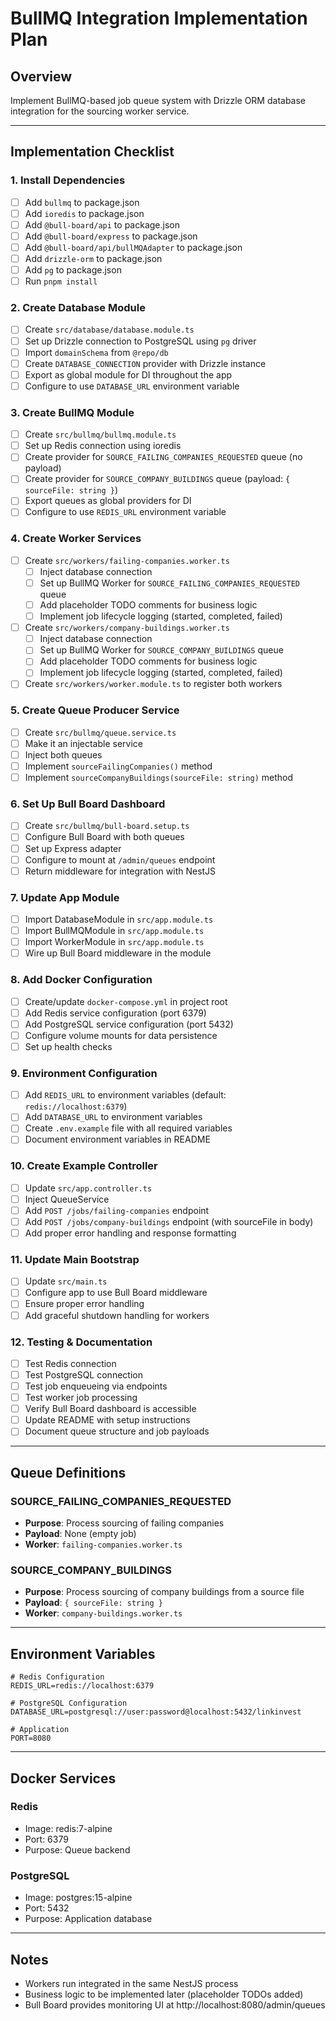 # BullMQ Integration Implementation Plan

## Overview
Implement BullMQ-based job queue system with Drizzle ORM database integration for the sourcing worker service.

---

## Implementation Checklist

### 1. Install Dependencies
- [ ] Add `bullmq` to package.json
- [ ] Add `ioredis` to package.json
- [ ] Add `@bull-board/api` to package.json
- [ ] Add `@bull-board/express` to package.json
- [ ] Add `@bull-board/api/bullMQAdapter` to package.json
- [ ] Add `drizzle-orm` to package.json
- [ ] Add `pg` to package.json
- [ ] Run `pnpm install`

### 2. Create Database Module
- [ ] Create `src/database/database.module.ts`
- [ ] Set up Drizzle connection to PostgreSQL using `pg` driver
- [ ] Import `domainSchema` from `@repo/db`
- [ ] Create `DATABASE_CONNECTION` provider with Drizzle instance
- [ ] Export as global module for DI throughout the app
- [ ] Configure to use `DATABASE_URL` environment variable

### 3. Create BullMQ Module
- [ ] Create `src/bullmq/bullmq.module.ts`
- [ ] Set up Redis connection using ioredis
- [ ] Create provider for `SOURCE_FAILING_COMPANIES_REQUESTED` queue (no payload)
- [ ] Create provider for `SOURCE_COMPANY_BUILDINGS` queue (payload: `{ sourceFile: string }`)
- [ ] Export queues as global providers for DI
- [ ] Configure to use `REDIS_URL` environment variable

### 4. Create Worker Services
- [ ] Create `src/workers/failing-companies.worker.ts`
  - [ ] Inject database connection
  - [ ] Set up BullMQ Worker for `SOURCE_FAILING_COMPANIES_REQUESTED` queue
  - [ ] Add placeholder TODO comments for business logic
  - [ ] Implement job lifecycle logging (started, completed, failed)
- [ ] Create `src/workers/company-buildings.worker.ts`
  - [ ] Inject database connection
  - [ ] Set up BullMQ Worker for `SOURCE_COMPANY_BUILDINGS` queue
  - [ ] Add placeholder TODO comments for business logic
  - [ ] Implement job lifecycle logging (started, completed, failed)
- [ ] Create `src/workers/worker.module.ts` to register both workers

### 5. Create Queue Producer Service
- [ ] Create `src/bullmq/queue.service.ts`
- [ ] Make it an injectable service
- [ ] Inject both queues
- [ ] Implement `sourceFailingCompanies()` method
- [ ] Implement `sourceCompanyBuildings(sourceFile: string)` method

### 6. Set Up Bull Board Dashboard
- [ ] Create `src/bullmq/bull-board.setup.ts`
- [ ] Configure Bull Board with both queues
- [ ] Set up Express adapter
- [ ] Configure to mount at `/admin/queues` endpoint
- [ ] Return middleware for integration with NestJS

### 7. Update App Module
- [ ] Import DatabaseModule in `src/app.module.ts`
- [ ] Import BullMQModule in `src/app.module.ts`
- [ ] Import WorkerModule in `src/app.module.ts`
- [ ] Wire up Bull Board middleware in the module

### 8. Add Docker Configuration
- [ ] Create/update `docker-compose.yml` in project root
- [ ] Add Redis service configuration (port 6379)
- [ ] Add PostgreSQL service configuration (port 5432)
- [ ] Configure volume mounts for data persistence
- [ ] Set up health checks

### 9. Environment Configuration
- [ ] Add `REDIS_URL` to environment variables (default: `redis://localhost:6379`)
- [ ] Add `DATABASE_URL` to environment variables
- [ ] Create `.env.example` file with all required variables
- [ ] Document environment variables in README

### 10. Create Example Controller
- [ ] Update `src/app.controller.ts`
- [ ] Inject QueueService
- [ ] Add `POST /jobs/failing-companies` endpoint
- [ ] Add `POST /jobs/company-buildings` endpoint (with sourceFile in body)
- [ ] Add proper error handling and response formatting

### 11. Update Main Bootstrap
- [ ] Update `src/main.ts`
- [ ] Configure app to use Bull Board middleware
- [ ] Ensure proper error handling
- [ ] Add graceful shutdown handling for workers

### 12. Testing & Documentation
- [ ] Test Redis connection
- [ ] Test PostgreSQL connection
- [ ] Test job enqueueing via endpoints
- [ ] Test worker job processing
- [ ] Verify Bull Board dashboard is accessible
- [ ] Update README with setup instructions
- [ ] Document queue structure and job payloads

---

## Queue Definitions

### SOURCE_FAILING_COMPANIES_REQUESTED
- **Purpose**: Process sourcing of failing companies
- **Payload**: None (empty job)
- **Worker**: `failing-companies.worker.ts`

### SOURCE_COMPANY_BUILDINGS
- **Purpose**: Process sourcing of company buildings from a source file
- **Payload**: `{ sourceFile: string }`
- **Worker**: `company-buildings.worker.ts`

---

## Environment Variables

```env
# Redis Configuration
REDIS_URL=redis://localhost:6379

# PostgreSQL Configuration
DATABASE_URL=postgresql://user:password@localhost:5432/linkinvest

# Application
PORT=8080
```

---

## Docker Services

### Redis
- Image: redis:7-alpine
- Port: 6379
- Purpose: Queue backend

### PostgreSQL
- Image: postgres:15-alpine
- Port: 5432
- Purpose: Application database

---

## Notes
- Workers run integrated in the same NestJS process
- Business logic to be implemented later (placeholder TODOs added)
- Bull Board provides monitoring UI at http://localhost:8080/admin/queues

